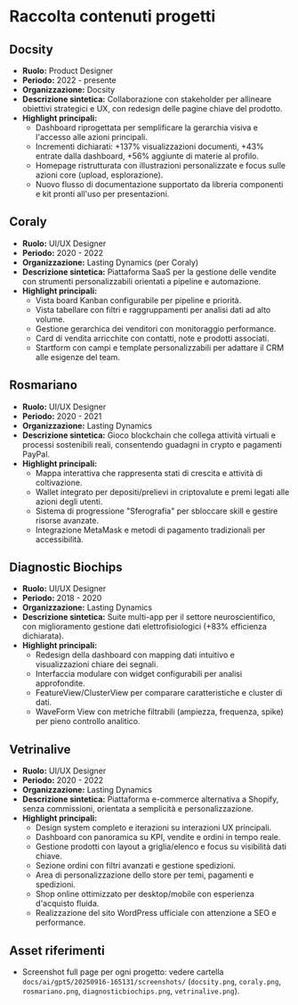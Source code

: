 # Raccolta contenuti progetti

## Docsity
- **Ruolo:** Product Designer
- **Periodo:** 2022 - presente
- **Organizzazione:** Docsity
- **Descrizione sintetica:** Collaborazione con stakeholder per allineare obiettivi strategici e UX, con redesign delle pagine chiave del prodotto.
- **Highlight principali:**
  - Dashboard riprogettata per semplificare la gerarchia visiva e l'accesso alle azioni principali.
  - Incrementi dichiarati: +137% visualizzazioni documenti, +43% entrate dalla dashboard, +56% aggiunte di materie al profilo.
  - Homepage ristrutturata con illustrazioni personalizzate e focus sulle azioni core (upload, esplorazione).
  - Nuovo flusso di documentazione supportato da libreria componenti e kit pronti all'uso per presentazioni.

## Coraly
- **Ruolo:** UI/UX Designer
- **Periodo:** 2020 - 2022
- **Organizzazione:** Lasting Dynamics (per Coraly)
- **Descrizione sintetica:** Piattaforma SaaS per la gestione delle vendite con strumenti personalizzabili orientati a pipeline e automazione.
- **Highlight principali:**
  - Vista board Kanban configurabile per pipeline e priorità.
  - Vista tabellare con filtri e raggruppamenti per analisi dati ad alto volume.
  - Gestione gerarchica dei venditori con monitoraggio performance.
  - Card di vendita arricchite con contatti, note e prodotti associati.
  - Startform con campi e template personalizzabili per adattare il CRM alle esigenze del team.

## Rosmariano
- **Ruolo:** UI/UX Designer
- **Periodo:** 2020 - 2021
- **Organizzazione:** Lasting Dynamics
- **Descrizione sintetica:** Gioco blockchain che collega attività virtuali e processi sostenibili reali, consentendo guadagni in crypto e pagamenti PayPal.
- **Highlight principali:**
  - Mappa interattiva che rappresenta stati di crescita e attività di coltivazione.
  - Wallet integrato per depositi/prelievi in criptovalute e premi legati alle azioni degli utenti.
  - Sistema di progressione "Sferografia" per sbloccare skill e gestire risorse avanzate.
  - Integrazione MetaMask e metodi di pagamento tradizionali per accessibilità.

## Diagnostic Biochips
- **Ruolo:** UI/UX Designer
- **Periodo:** 2018 - 2020
- **Organizzazione:** Lasting Dynamics
- **Descrizione sintetica:** Suite multi-app per il settore neuroscientifico, con miglioramento gestione dati elettrofisiologici (+83% efficienza dichiarata).
- **Highlight principali:**
  - Redesign della dashboard con mapping dati intuitivo e visualizzazioni chiare dei segnali.
  - Interfaccia modulare con widget configurabili per analisi approfondite.
  - FeatureView/ClusterView per comparare caratteristiche e cluster di dati.
  - WaveForm View con metriche filtrabili (ampiezza, frequenza, spike) per pieno controllo analitico.

## Vetrinalive
- **Ruolo:** UI/UX Designer
- **Periodo:** 2020 - 2022
- **Organizzazione:** Lasting Dynamics
- **Descrizione sintetica:** Piattaforma e-commerce alternativa a Shopify, senza commissioni, orientata a semplicità e personalizzazione.
- **Highlight principali:**
  - Design system completo e iterazioni su interazioni UX principali.
  - Dashboard con panoramica su KPI, vendite e ordini in tempo reale.
  - Gestione prodotti con layout a griglia/elenco e focus su visibilità dati chiave.
  - Sezione ordini con filtri avanzati e gestione spedizioni.
  - Area di personalizzazione dello store per temi, pagamenti e spedizioni.
  - Shop online ottimizzato per desktop/mobile con esperienza d'acquisto fluida.
  - Realizzazione del sito WordPress ufficiale con attenzione a SEO e performance.

## Asset riferimenti
- Screenshot full page per ogni progetto: vedere cartella `docs/ai/gpt5/20250916-165131/screenshots/` (`docsity.png`, `coraly.png`, `rosmariano.png`, `diagnosticbiochips.png`, `vetrinalive.png`).
